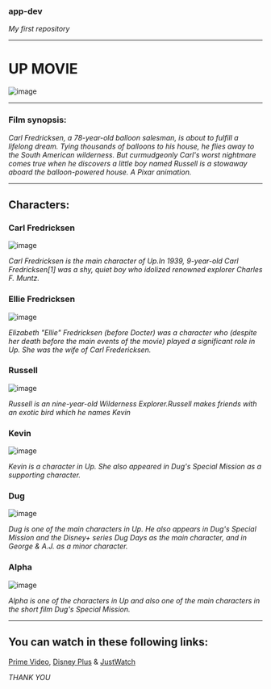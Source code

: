 
### app-dev
*My first repository*
************************

# UP MOVIE
![image](https://github.com/Kweekkyy/app-dev/assets/74846575/30d141c0-e54d-47ab-9a95-8adfa163540b)

*************************
### Film synopsis:
*Carl Fredricksen, a 78-year-old balloon salesman, is about to fulfill a lifelong dream. Tying thousands of balloons to his house, he flies away to the South American wilderness. But curmudgeonly Carl's worst nightmare comes true when he discovers a little boy named Russell is a stowaway aboard the balloon-powered house. A Pixar animation.*

*************************
## Characters:

### Carl Fredricksen
![image](https://i.pinimg.com/originals/48/7e/47/487e47f67ce82a697a4b9a902cb01960.jpg)

*Carl Fredricksen is the main character of Up.In 1939, 9-year-old Carl Fredricksen[1] was a shy, quiet boy who idolized renowned explorer Charles F. Muntz.*

### Ellie Fredricksen
![image](https://i.pinimg.com/564x/4d/1d/d4/4d1dd4439ae6e267c5941681eb70be84.jpg)

*Elizabeth "Ellie" Fredricksen (before Docter) was a character who (despite her death before the main events of the movie) played a significant role in Up. She was the wife of Carl Fredericksen.*

### Russell 
![image](https://i.pinimg.com/236x/ec/ed/29/eced29fae5e976b4abae6623a103de01.jpg) 

*Russell is an nine-year-old Wilderness Explorer.Russell makes friends with an exotic bird which he names Kevin*

### Kevin
![image](https://i.pinimg.com/originals/cc/23/32/cc23323eb72ead518fef15849139edc4.png) 

*Kevin is a character in Up. She also appeared in Dug's Special Mission as a supporting character.*

### Dug
![image](https://i.pinimg.com/564x/d1/0e/96/d10e96559fd0d8711a1a136548f61903.jpg) 

*Dug is one of the main characters in Up. He also appears in Dug's Special Mission and the Disney+ series Dug Days as the main character, and in George & A.J. as a minor character.*


### Alpha
![image](https://i.pinimg.com/564x/f2/ff/c8/f2ffc80dd99747ef65a240b78f60ff04.jpg)

*Alpha is one of the characters in Up and also one of the main characters in the short film Dug's Special Mission.*

****************


## You can watch in these following links:
[Prime Video](https://www.primevideo.com/),
[Disney Plus](https://www.apps.disneyplus.com/) &
[JustWatch](https://www.justwatch.com/us/movie/up-2009)


*THANK YOU*
